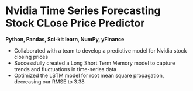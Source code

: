 # Nvidia Time Series Forecasting Stock CLose Price Predictor

**Python, Pandas, Sci-kit learn, NumPy, yFinance**

* Collaborated with a team to develop a predictive model for Nvidia stock closing prices
* Successfully created a Long Short Term Memory model to capture trends and fluctuations in time-series data
* Optimized the LSTM model for root mean square propagation, decreasing our RMSE to 3.38
